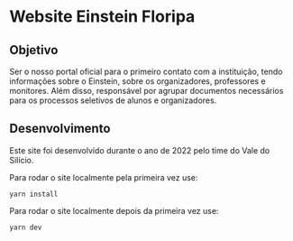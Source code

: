 # Website Einstein Floripa

## Objetivo
Ser o nosso portal oficial para o primeiro contato com a instituição, tendo informações sobre o Einstein, sobre os organizadores, professores e monitores. Além disso, responsável por agrupar documentos necessários para os processos seletivos de alunos e organizadores.

## Desenvolvimento
Este site foi desenvolvido durante o ano de 2022 pelo time do Vale do Silício.



Para rodar o site localmente pela primeira vez use:

`yarn install`

Para rodar o site localmente depois da primeira vez use:

`yarn dev`
